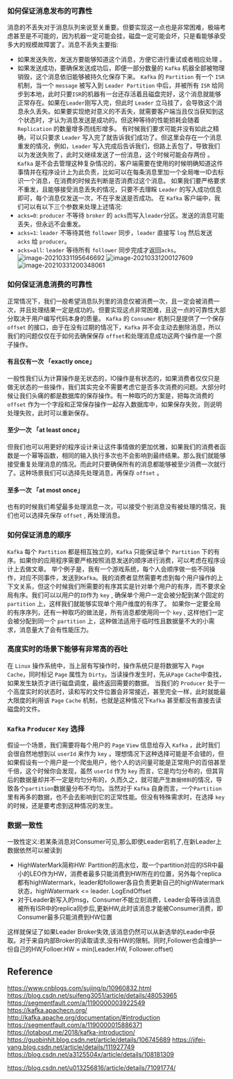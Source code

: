 

### 如何保证消息发布的可靠性
消息的不丢失对于消息队列来说至关重要。但要实现这一点也是非常困难，极端考虑甚至是不可能的，因为机器一定可能会挂，磁盘一定可能会坏，只是看能够承受多大的规模故障罢了。消息不丢失主要指:
- 如果发送失败，发送方要能够知道这个消息，方便它进行重试或者相应处理 。
- 如果发送成功，要确保发送成功后，即便一部分数量的 `Kafka` 机器全部被物理销毁，这个消息依旧能够被持久化保存下来。
 `Kafka` 的 `Partition` 有一个 `ISR` 机制，当一个 `message` 被写入到 `Leader Partition` 中后，并被所有 `ISR` 给同步到本地，此时只要`ISR`的机器有一台还存活着且磁盘完好，这个消息就能够正常存在。如果在`Leader`刚写入完，但此时 `Leader` 立马挂了，会导致这个消息永久丢失。如果要实现绝对意义的不丢失，就需要客户端当且仅当获知到这个状态时，才认为消息发送是成功的。但这种等待的性能损耗会随着 `Replication` 的数量增多而线形增多。
有时候我们要求可能并没有如此之精确，可以只要求 `Leader` 写入完了就告诉我们成功了。但这里会存在一个消息重发的情况，例如，`Leader` 写入完成后告诉我们，但路上丢包了，导致我们以为发送失败了，此时又继续发送了一份消息，这个时候可能会存两份 。 `Kafka` 是不会去管理这种复杂情况的，客户端需要在使用的时候明确知道这件事情并在程序设计上为此负责，比如可以在每条消息里加一个全局唯一ID去标识一个消息，在消费的时候去判断是否消费过这个消息。
如果我们要严格要求不重发，且能够接受消息丢失的情况，只要不去理睬 `Leader` 的写入成功信息即可，每个消息仅发送一次，不在乎发送是否成功。
在 `Kafka` 客户端中，我们可以有以下三个参数来处理上述情况:
- `acks=0`: `producer` 不等待 `broker` 的 `acks`而写入`leader`分区。发送的消息可能丢失，但永远不会重发。
- `acks=1`: `leader` 不等待其他 `follower` 同步，`leader` 直接写 `log` 然后发送 `acks` 给 `producer`。
- `acks=all`: `leader` 等待所有 `follower` 同步完成才返回`acks`。
![image-20210331195646692](D:\Dev\SrcCode\spring-boot-climbing\data-climbing-manuscripts\src\main\data\kafka\深入理解Kafka(二)之消息可靠性.assets\image-20210331195646692.png)
![image-20210331200127609](D:\Dev\SrcCode\spring-boot-climbing\data-climbing-manuscripts\src\main\data\kafka\深入理解Kafka(二)之消息可靠性.assets\image-20210331200127609.png)
![image-20210331200348061](D:\Dev\SrcCode\spring-boot-climbing\data-climbing-manuscripts\src\main\data\kafka\深入理解Kafka(二)之消息可靠性.assets\image-20210331200348061.png)
### 如何保证消息消费的可靠性
正常情况下，我们一般希望消息队列里的消息仅被消费一次，且一定会被消费一次，并且处理结果一定是成功的。但要实现这点非常困难，且这一点的可靠性大部分取决于用户编写代码本身的质量。
`Kafka` 的 `Consumer` 机制只是提供了一个保存 `offset` 的接口，由于在没有过期的情况下，`Kafka` 并不会主动去删除消息，所以我们的问题仅仅在于如何去确保保存 `offset`和处理消息成功这两个操作是一个原子操作。
#### 有且仅有一次 「exactly once」
一般性我们认为计算操作是无状态的，IO操作是有状态的，如果消费者仅仅只是做无状态的一些操作，我们其实完全不需要考虑它是否多次消费的问题。大部分时候让我们头痛的都是数据库的保存操作。有一种取巧的方案是，把每次消费的 `offset` 作为一个字段和正常保存操作一起存入数据库中，如果保存失败，则说明处理失败，此时可以重新保存。
#### 至少一次 「at least once」
但我们也可以用更好的程序设计来让这件事情做的更加优雅，如果我们的消费者函数是一个幂等函数，相同的输入执行多次也不会影响到最终结果。那么我们就能够接受重复处理消息的情况。而此时只要确保所有的消息都能够被至少消费一次就行了。这种场景我们可以选择先处理消息，再保存 `offset` 。
#### 至多一次 「at most once」
也有的时候我们希望最多处理消息一次，可以接受个别消息没有被处理的情况，我们也可以选择先保存 `offset` , 再处理消息。

### 如何保证消息的顺序

``Kafka`` 每个 ``Partition`` 都是相互独立的，``Kafka`` 只能保证单个 ``Partition`` 下的有序。如果你的应用程序需要严格按照消息发送的顺序进行消费，可以考虑在程序设计上去做文章。
举个例子是，我有一个游戏系统，每个人会顺序做一些不同操作，对应不同事件，发送到`Kafka`。我的消费者显然需要考虑到每个用户操作的上下文关系，但这个时候我们所需要的有序其实是针对单个用户的有序，而不要求全局有序。我们可以以用户的`ID`作为 `key` , 确保单个用户一定会被分配到某个固定的 `partition` 上，这样我们就能够实现单个用户维度的有序了。
如果你一定要全局的有序序列，还有一种取巧的做法是，所有消息都使用同一个 `key` , 这样他们一定会被分配到同一个 `partition` 上，这种做法适用于临时性且数据量不大的小需求，消息量大了会有性能压力。

### 高度实时的场景下能够有非常高的吞吐

在 `Linux` 操作系统中，当上层有写操作时，操作系统只是将数据写入 `Page` `Cache`，同时标记 `Page` 属性为 `Dirty`。当读操作发生时，先从`Page` `Cache`中查找，如果发生缺页才进行磁盘调度，最终返回需要的数据。
当我们的 `Producer` 处于一个高度实时的状态时，读和写的文件位置会非常接近，甚至完全一样，此时就能最大限度的利用该 `Page` `Cache` 机制，也就是这种情况下`Kafka` 甚至都没有直接去读磁盘的文件。

### `Kafka` `Producer` `Key` 选择

假设一个场景，我们需要将每个用户的 `Page` `View` 信息给存入 `Kafka` ，此时我们会很自然地想到以 `userId` 来作为 `key` 。理想情况下这种选择可能是不会错的，但如果假设有一个用户是一个爬虫用户，他个人的访问量可能是正常用户的百倍甚至千倍，这个时候你会发现，虽然 `userId` 作为 `key` 而言，它是均匀分布的，但其背后的数据量却并不一定是均匀分布的，久而久之，就可能产生`数据倾斜`的情况，导致各个`partition`数据量分布不均匀。当然对于 `Kafka` 自身而言，一个`Partition`里有再多的数据，也不会去影响到它的正常性能。但没有特殊需求时，在选择 `key` 的时候，还是要考虑到这种情况的发生。





### 数据一致性

一致性定义:若某条消息对Consumer可见,那么即使Leader宕机了,在新Leader上数据依然可以被读到

- HighWaterMark简称HW: Partition的高水位，取一个partition对应的ISR中最小的LEO作为HW，消费者最多只能消费到HW所在的位置，另外每个replica都有highWatermark，leader和follower各自负责更新自己的highWatermark状态，highWatermark <= leader. LogEndOffset
- 对于Leader新写入的msg，Consumer不能立刻消费，Leader会等待该消息被所有ISR中的replica同步后,更新HW,此时该消息才能被Consumer消费，即Consumer最多只能消费到HW位置

这样就保证了如果Leader Broker失效,该消息仍然可以从新选举的Leader中获取。对于来自内部Broker的读取请求,没有HW的限制。同时,Follower也会维护一份自己的HW,Folloer.HW = min(Leader.HW, Follower.offset)



## Reference
https://www.cnblogs.com/sujing/p/10960832.html
https://blog.csdn.net/suifeng3051/article/details/48053965
https://segmentfault.com/a/1190000003922549
https://kafka.apachecn.org/
http://kafka.apache.org/documentation/#introduction
https://segmentfault.com/a/1190000015886371
https://lotabout.me/2018/kafka-introduction/
https://guobinhit.blog.csdn.net/article/details/106745689
https://jifei-yang.blog.csdn.net/article/details/111927749
https://blog.csdn.net/a3125504x/article/details/108181309

https://blog.csdn.net/u013256816/article/details/71091774/

